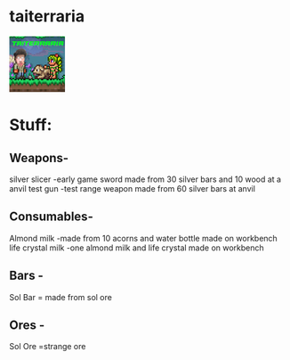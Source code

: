 # taiterraria
![Alt text](icon.png)


# Stuff:

## Weapons-
silver slicer
-early game sword made from 30 silver bars and 10 wood at a anvil
test gun
-test range weapon made from 60 silver bars at anvil
## Consumables-
Almond milk
-made from 10 acorns and water bottle made on workbench
life crystal milk
-one almond milk and life crystal made on workbench

## Bars -
Sol Bar
    = made from sol ore
## Ores -
Sol Ore
=strange ore 